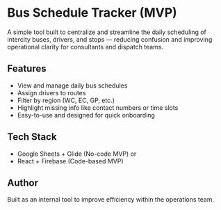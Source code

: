 # Bus Schedule Tracker (MVP)

A simple tool built to centralize and streamline the daily scheduling of intercity buses, drivers, and stops — reducing confusion and improving operational clarity for consultants and dispatch teams.

## Features

- View and manage daily bus schedules
- Assign drivers to routes
- Filter by region (WC, EC, GP, etc.)
- Highlight missing info like contact numbers or time slots
- Easy-to-use and designed for quick onboarding

## Tech Stack

- Google Sheets + Glide (No-code MVP) 
or
- React + Firebase (Code-based MVP)

## Author

Built as an internal tool to improve efficiency within the operations team.

